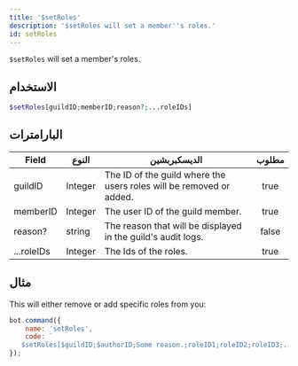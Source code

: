 ```yaml
---
title: '$setRoles'
description: '$setRoles will set a member''s roles.'
id: setRoles
---
```


`$setRoles` will set a member's roles.

## الاستخدام

```php
$setRoles[guildID;memberID;reason?;...roleIDs]
```

## البارامترات

| Field      | النوع   | الديسكبربشين                                                        | مطلوب |
| ---------- | ------- | ------------------------------------------------------------------- |:-----:|
| guildID    | Integer | The ID of the guild where the users roles will be removed or added. | true  |
| memberID   | Integer | The user ID of the guild member.                                    | true  |
| reason?    | string  | The reason that will be displayed in the guild's audit logs.        | false |
| ...roleIDs | Integer | The Ids of the roles.                                               | true  |

## مثال

This will either remove or add specific roles from you:

```javascript
bot.command({
    name: 'setRoles',
    code: `
   $setRoles[$guildID;$authorID;Some reason.;roleID1;roleID2;roleID3;....]`
});
```